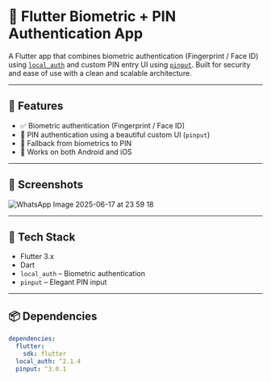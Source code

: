 # 🔐 Flutter Biometric + PIN Authentication App

A Flutter app that combines biometric authentication (Fingerprint / Face ID) using [`local_auth`](https://pub.dev/packages/local_auth) and custom PIN entry UI using [`pinput`](https://pub.dev/packages/pinput). Built for security and ease of use with a clean and scalable architecture.

---

## 🚀 Features

- ✅ Biometric authentication (Fingerprint / Face ID)
- 🔢 PIN authentication using a beautiful custom UI (`pinput`)
- 🔁 Fallback from biometrics to PIN
- 📱 Works on both Android and iOS

---

## 📸 Screenshots

![WhatsApp Image 2025-06-17 at 23 59 18](https://github.com/user-attachments/assets/102fb0fa-0314-49b4-9ba4-89af3414309d)


---

## 🧰 Tech Stack

- Flutter 3.x
- Dart
- `local_auth` – Biometric authentication
- `pinput` – Elegant PIN input

---

## 📦 Dependencies

```yaml
dependencies:
  flutter:
    sdk: flutter
  local_auth: ^2.1.4
  pinput: ^3.0.1
